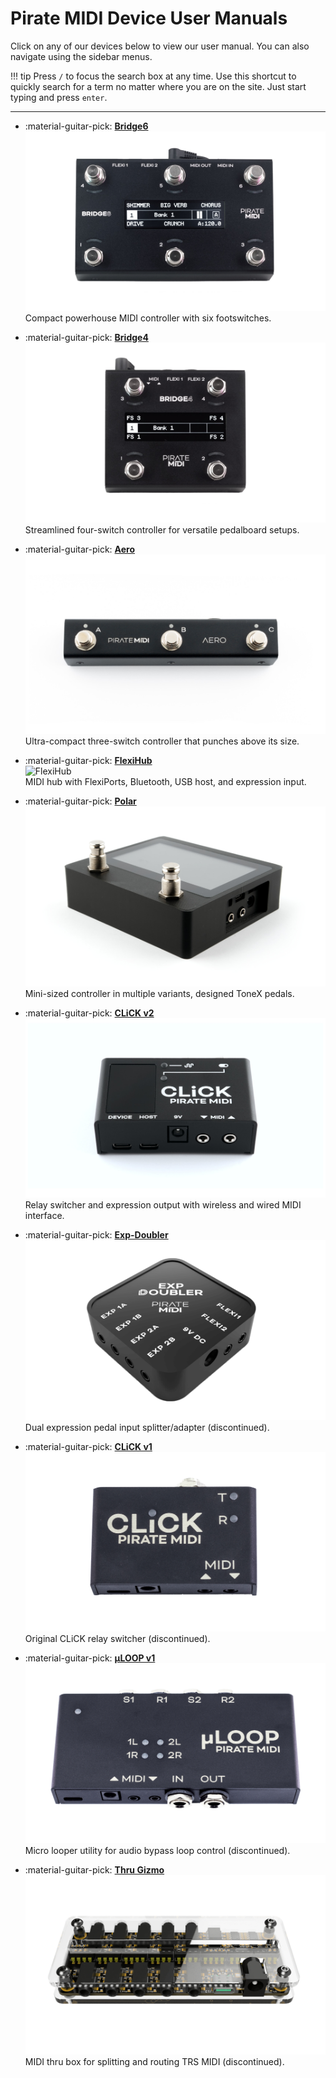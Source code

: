 # Pirate MIDI Device User Manuals

Click on any of our devices below to view our user manual. You can also navigate using the sidebar menus.

!!! tip 
    Press `/` to focus the search box at any time. Use this shortcut to quickly search for a term no matter where you are on the site. Just start typing and press `enter`.

---

<div class="grid cards" markdown>

-   :material-guitar-pick: **[Bridge6](bridge6/index.md)**  
    ![Bridge6](../assets/ProductThumbnails/Bridge6%20Thumbnail%20976px.jpg)
    Compact powerhouse MIDI controller with six footswitches.

-   :material-guitar-pick: **[Bridge4](bridge4/index.md)**  
    ![Bridge4](../assets/ProductThumbnails/Bridge4%20Thumbnail%20976px.jpg)  
    Streamlined four-switch controller for versatile pedalboard setups.

-   :material-guitar-pick: **[Aero](aero/index.md)**  
    ![Aero](../assets/ProductThumbnails/Aero%20Thumbnail%20976px.jpg)  
    Ultra-compact three-switch controller that punches above its size.

-   :material-guitar-pick: **[FlexiHub](flexihub/index.md)**  
    ![FlexiHub](../assets/ProductThumbnails/)   
    MIDI hub with FlexiPorts, Bluetooth, USB host, and expression input.

-   :material-guitar-pick: **[Polar](polar/index.md)**  
    ![Polar](../assets/ProductThumbnails/Polar%20Max%20Thumbnail%20976px.jpg) 
    Mini-sized controller in multiple variants, designed ToneX pedals.

-   :material-guitar-pick: **[CLiCK v2](click-v2/index.md)**  
    ![CLiCK v2](../assets/ProductThumbnails/CLiCK%20v2%20Thumbnail%20976px.jpg)   
    Relay switcher and expression output with wireless and wired MIDI interface.

-   :material-guitar-pick: **[Exp-Doubler](exp-doubler/index.md)**  
    ![Exp-Doubler](../assets/ProductThumbnails/Exp-Doubler%20Thumbnail%20976px.jpg)  
    Dual expression pedal input splitter/adapter (discontinued).

-   :material-guitar-pick: **[CLiCK v1](click-v1/index.md)**  
    ![CLiCK v1](../assets/ProductThumbnails/CLiCK%20v1%20Thumbnail%20976px.jpg)   
    Original CLiCK relay switcher (discontinued).

-   :material-guitar-pick: **[µLOOP v1](µloop/index.md)**  
    ![µLOOP v1](../assets/ProductThumbnails/uLOOP%20v1%20Thumbnail%20976px.jpg)   
    Micro looper utility for audio bypass loop control (discontinued).

-   :material-guitar-pick: **[Thru Gizmo](thru-gizmo/index.md)**  
    ![Thru Gizmo](../assets/ProductThumbnails/MIDI%20Thru%20Gizmo%20Thumbnail%20976px.jpg)  
    MIDI thru box for splitting and routing TRS MIDI (discontinued).

</div>
